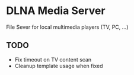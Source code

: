 # DLNA Media Server
File Sever for local multimedia players (TV, PC, ...)
## TODO
- Fix timeout on TV content scan
- Cleanup template usage when fixed